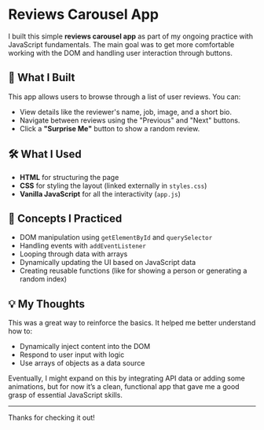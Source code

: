 # Reviews Carousel App

I built this simple **reviews carousel app** as part of my ongoing practice with JavaScript fundamentals. The main goal was to get more comfortable working with the DOM and handling user interaction through buttons.

## 🚀 What I Built

This app allows users to browse through a list of user reviews. You can:

- View details like the reviewer's name, job, image, and a short bio.
- Navigate between reviews using the "Previous" and "Next" buttons.
- Click a **"Surprise Me"** button to show a random review.

## 🛠️ What I Used

- **HTML** for structuring the page
- **CSS** for styling the layout (linked externally in `styles.css`)
- **Vanilla JavaScript** for all the interactivity (`app.js`)

## 🧠 Concepts I Practiced

- DOM manipulation using `getElementById` and `querySelector`
- Handling events with `addEventListener`
- Looping through data with arrays
- Dynamically updating the UI based on JavaScript data
- Creating reusable functions (like for showing a person or generating a random index)

## 💡 My Thoughts

This was a great way to reinforce the basics. It helped me better understand how to:

- Dynamically inject content into the DOM
- Respond to user input with logic
- Use arrays of objects as a data source

Eventually, I might expand on this by integrating API data or adding some animations, but for now it’s a clean, functional app that gave me a good grasp of essential JavaScript skills.

---
Thanks for checking it out!

